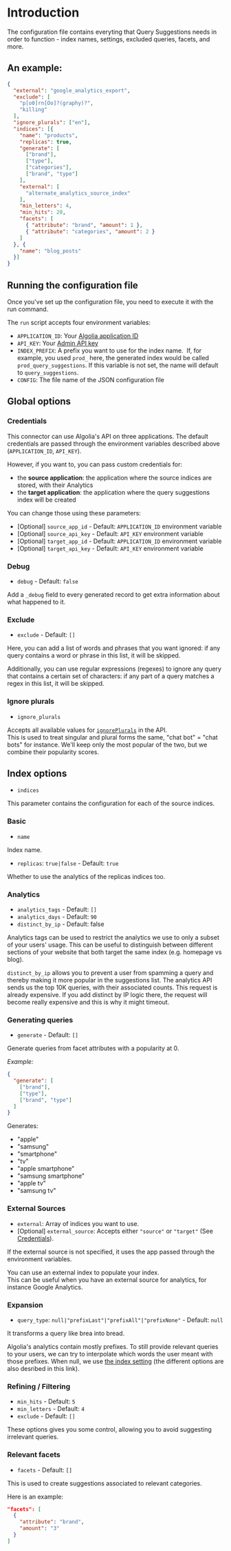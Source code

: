 # Introduction

The configuration file contains everyting that Query Suggestions needs in order to function - index names, settings, excluded queries, facets, and more. 

## An example:

```json
{
  "external": "google_analytics_export",
  "exclude": [
    "p[o0]rn[Oo]?(graphy)?",
    "killing"
  ],
  "ignore_plurals": ["en"],
  "indices": [{
    "name": "products",
    "replicas": true,
    "generate": [
      ["brand"],
      ["type"],
      ["categories"],
      ["brand", "type"]
    ],
    "external": [
      "alternate_analytics_source_index"
    ],
    "min_letters": 4,
    "min_hits": 20,
    "facets": [
      { "attribute": "brand", "amount": 1 },
      { "attribute": "categories", "amount": 2 }
    ]
  }, {
    "name": "blog_posts"
  }]
}
```

## Running the configuration file

Once you've set up the configuration file, you need to execute it with the run command.

The `run` script accepts four environment variables:
- `APPLICATION_ID`: Your [Algolia application ID][api_keys_page]
- `API_KEY`: Your [Admin API key][api_keys_page]
- `INDEX_PREFIX`: A prefix you want to use for the index name.
  If, for example, you used `prod_` here, the generated index would be called `prod_query_suggestions`. If this variable is not set, the name will default to `query_suggestions`.
- `CONFIG`: The file name of the JSON configuration file

[api_keys_page]: https://www.algolia.com/api-keys

## Global options

### Credentials

This connector can use Algolia's API on three applications.
The default credentials are passed through the environment variables described above (`APPLICATION_ID`, `API_KEY`).

However, if you want to, you can pass custom credentials for:
- the **source application**: the application where the source indices are stored, with their Analytics
- the **target application**: the application where the query suggestions index will be created

You can change those using these parameters:
- [Optional] `source_app_id` - Default: `APPLICATION_ID` environment variable
- [Optional] `source_api_key` - Default: `API_KEY` environment variable
- [Optional] `target_app_id` - Default: `APPLICATION_ID` environment variable
- [Optional] `target_api_key` - Default: `API_KEY` environment variable

### Debug

- `debug` - Default: `false`

Add a `_debug` field to every generated record to get extra information about what happened to it.

### Exclude

- `exclude` - Default: `[]`

Here, you can add a list of words and phrases that you want ignored: if any query contains a word or phrase in this list, it will be skipped.

Additionally, you can use regular expressions (regexes) to ignore any query that contains a certain set of characters:
if any part of a query matches a regex in this list, it will be skipped.

### Ignore plurals

- `ignore_plurals`

Accepts all available values for [`ignorePlurals`][ignore_plurals] in the API.  
This is used to treat singular and plural forms the same, "chat bot" = "chat bots" for instance.
We'll keep only the most popular of the two, but we combine their popularity scores.

[ignore_plurals]: https://www.algolia.com/doc/api-reference/api-parameters/ignorePlurals/

## Index options

- `indices`

This parameter contains the configuration for each of the source indices.

### Basic

- `name`

Index name.

- `replicas`: `true|false` - Default: `true`

Whether to use the analytics of the replicas indices too.

### Analytics

- `analytics_tags` - Default: `[]`
- `analytics_days` - Default: `90`
- `distinct_by_ip` - Default: false

Analytics tags can be used to restrict the analytics we use to only a subset of your users' usage.
This can be useful to distinguish between different sections of your website that both target the same index (e.g. homepage vs blog).

`distinct_by_ip` allows you to prevent a user from spamming a query and thereby making it more popular in the suggestions list. The analytics API sends us the top 10K queries, with their associated counts. This request is already expensive.
If you add distinct by IP logic there, the request will become really expensive and this is why it might timeout.

### Generating queries

- `generate` - Default: `[]`

Generate queries from facet attributes with a popularity at 0.

_Example:_

```json
{
  "generate": [
    ["brand"],
    ["type"],
    ["brand", "type"]
  ]
}
```

Generates:
- "apple"
- "samsung"
- "smartphone"
- "tv"
- "apple smartphone"
- "samsung smartphone"
- "apple tv"
- "samsung tv"

### External Sources

- `external`: Array of indices you want to use.
- [Optional] `external_source`: Accepts either `"source"` or `"target"` (See [Credentials](#credentials)).

If the external source is not specified, it uses the app passed through the environment variables.

You can use an external index to populate your index.  
This can be useful when you have an external source for analytics, for instance Google Analytics.

### Expansion

- `query_type`: `null|"prefixLast"|"prefixAll"|"prefixNone"` - Default: `null`

It transforms a query like brea into bread.

Algolia's analytics contain mostly prefixes.
To still provide relevant queries to your users, we can try to interpolate which words the user meant with those prefixes.
When null, we use [the index setting][query_type] (the different options are also desribed in this link).

[query_type]: https://www.algolia.com/doc/api-reference/api-parameters/queryType/

### Refining / Filtering

- `min_hits` - Default: `5`
- `min_letters` - Default: `4`
- `exclude` - Default: `[]`

These options gives you some control, allowing you to avoid suggesting irrelevant queries.

### Relevant facets

- `facets` - Default: `[]`

This is used to create suggestions associated to relevant categories.

Here is an example:

```json
"facets": [
  {
    "attribute": "brand",
    "amount": "3"
  }
]
```
